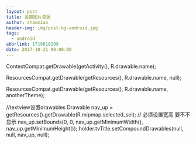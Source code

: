 ```yaml
---
layout: post
title: 设置图片资源
author: shaomiao
header-img: img/post-bg-android.jpg
tags:
  - android
abbrlink: 1719618299
date: 2017-10-21 00:00:00
---
```

ContextCompat.getDrawable(getActivity(), R.drawable.name);

ResourcesCompat.getDrawable(getResources(), R.drawable.name, null);

ResourcesCompat.getDrawable(getResources(), R.drawable.name, anotherTheme);

//textview设置drawables
Drawable nav_up = getResources().getDrawable(R.mipmap.selected_sel);
// 必须设置宽高 要不不显示
                nav_up.setBounds(0, 0, nav_up.getMinimumWidth(), nav_up.getMinimumHeight());
                holder.tvTitle.setCompoundDrawables(null, null, nav_up, null);
